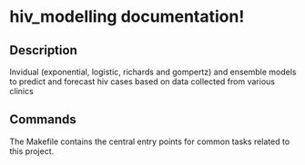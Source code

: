 # hiv_modelling documentation!

## Description

Invidual (exponential, logistic, richards and gompertz) and ensemble models to predict and forecast hiv cases based on data collected from various clinics

## Commands

The Makefile contains the central entry points for common tasks related to this project.

